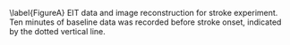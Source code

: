 \label{FigureA} EIT data and image reconstruction for stroke experiment. Ten minutes of baseline data was recorded before stroke onset, indicated by the dotted vertical line.